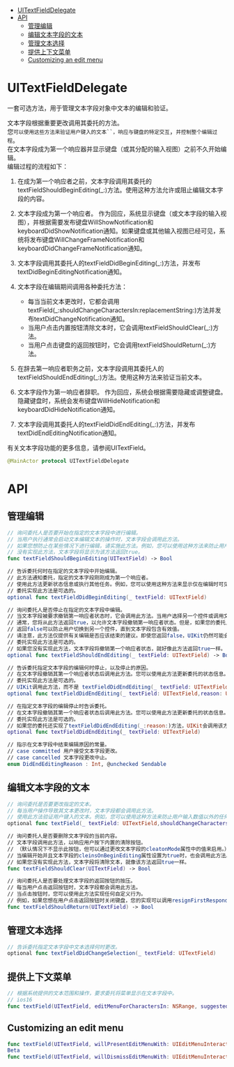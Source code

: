 <!-- TOC -->

- [UITextFieldDelegate](#uitextfielddelegate)
- [API](#api)
    - [管理编辑](#管理编辑)
    - [编辑文本字段的文本](#编辑文本字段的文本)
    - [管理文本选择](#管理文本选择)
    - [提供上下文菜单](#提供上下文菜单)
    - [Customizing an edit menu](#customizing-an-edit-menu)

<!-- /TOC -->

# UITextFieldDelegate

一套可选方法，用于管理文本字段对象中文本的编辑和验证。

文本字段根据重要更改调用其委托的方法。  
您`可以使用这些方法来验证用户键入的文本``，响应与键盘的特定交互`，`并控制整个编辑过程`。  
在文本字段成为第一个响应器并显示键盘（或其分配的输入视图）之前不久开始编辑。  
编辑过程的流程如下：

1. 在成为第一个响应者之前，文本字段调用其委托的textFieldShouldBeginEditing(_:)方法。使用这种方法允许或阻止编辑文本字段的内容。
2. 文本字段成为第一个响应者。
    作为回应，系统显示键盘（或文本字段的输入视图），并根据需要发布键盘WillShowNotification和keyboardDidShowNotification通知。如果键盘或其他输入视图已经可见，系统将发布键盘WillChangeFrameNotification和keyboardDidChangeFrameNotification通知。

3. 文本字段调用其委托人的textFieldDidBeginEditing(_:)方法，并发布textDidBeginEditingNotification通知。
4. 文本字段在编辑期间调用各种委托方法：
    - 每当当前文本更改时，它都会调用textField(_:shouldChangeCharactersIn:replacementString:)方法并发布textDidChangeNotification通知。
    - 当用户点击内置按钮清除文本时，它会调用textFieldShouldClear(_:)方法。
    - 当用户点击键盘的返回按钮时，它会调用textFieldShouldReturn(_:)方法。
5. 在辞去第一响应者职务之前，文本字段调用其委托人的textFieldShouldEndEditing(_:)方法。使用这种方法来验证当前文本。
6. 文本字段作为第一响应者辞职。
    作为回应，系统会根据需要隐藏或调整键盘。隐藏键盘时，系统会发布键盘WillHideNotification和keyboardDidHideNotification通知。
7. 文本字段调用其委托人的textFieldDidEndEditing(_:)方法，并发布textDidEndEditingNotification通知。

有关文本字段功能的更多信息，请参阅UITextField。

```swift
@MainActor protocol UITextFieldDelegate
```

# API

## 管理编辑

```swift
// 询问委托人是否要开始在指定的文本字段中进行编辑。
// 当用户执行通常会启动文本编辑文本的操作时，文本字段会调用此方法。
// 如果您想防止在某些情况下进行编辑，请实施此方法。例如，您可以使用这种方法来防止用户多次编辑文本字段的内容。大多数情况下，您应该返回true以允许编辑继续。
// 没有实现此方法，文本字段将显示为该方法返回true。
func textFieldShouldBeginEditing(UITextField) -> Bool

// 告诉委托何时在指定的文本字段中开始编辑。
// 此方法通知委托，指定的文本字段刚刚成为第一个响应者。
// 使用此方法更新状态信息或执行其他任务。例如，您可以使用这种方法来显示仅在编辑时可见的叠加视图。
// 委托实现此方法是可选的。
optional func textFieldDidBeginEditing(_ textField: UITextField)

// 询问委托人是否停止在指定的文本字段中编辑。
// 当文本字段被要求撤销第一响应者状态时，它会调用此方法。当用户选择另一个控件或调用文本字段的resignFirstResponder()方法时，可能会发生这种情况。然而，在焦点更改发生之前，文本字段调用此方法，并让您有机会防止更改发生。
// 通常，您将从此方法返回true，以允许文本字段撤销第一响应者状态。但是，如果您的委托人在文本字段中检测到无效内容，您可能会返回false。
// 返回false可以防止用户切换到另一个控件，直到文本字段包含有效值。
// 请注意，此方法仅提供有关编辑是否应该结束的建议。即使您返回false，UIKit仍然可能会强制停止编辑。例如，当文本字段从父视图或窗口中删除时，它们总是会撤销第一个响应者状态。
// 委托实现此方法是可选的。
// 如果您没有实现此方法，文本字段将撤销第一个响应者状态，就好像此方法返回true一样。
optional func textFieldShouldEndEditing(_ textField: UITextField) -> Bool

// 告诉委托指定文本字段的编辑何时停止，以及停止的原因。
// 在文本字段撤销其第一个响应者状态后调用此方法。您可以使用此方法更新委托的状态信息。例如，您可以使用这种方法来隐藏仅在编辑时才可见的叠加视图。
// 委托实现此方法是可选的。
// UIKit调用此方法，而不是 textFieldDidEndEditing(_ textField: UITextField) 方法。
optional func textFieldDidEndEditing(_ textField: UITextField,reason: UITextField.DidEndEditingReason)

// 在指定文本字段的编辑停止时告诉委托。
// 在文本字段撤销其第一个响应者状态后调用此方法。您可以使用此方法更新委托的状态信息。例如，您可以使用这种方法来隐藏仅在编辑时才可见的叠加视图。
// 委托实现此方法是可选的。
// 如果您的委托还实现了textFieldDidEndEditing(_:reason:)方法，UIKit会调用该方法，而不是此方法。
optional func textFieldDidEndEditing(_ textField: UITextField)

// 指示在文本字段中结束编辑原因的常量。
// case committed 用户接受文本字段更改。
// case cancelled 文本字段更改中止。
enum DidEndEditingReason : Int, @unchecked Sendable
```

## 编辑文本字段的文本

```swift
// 询问委托是否要更改指定的文本。
// 每当用户操作导致其文本更改时，文本字段都会调用此方法。
// 使用此方法验证用户键入的文本。例如，您可以使用这种方法来防止用户输入数值以外的任何东西。
optional func textField(_ textField: UITextField,shouldChangeCharactersIn range: NSRange,replacementString string: String) -> Bool

// 询问委托人是否要删除文本字段的当前内容。
// 文本字段调用此方法，以响应用户按下内置的清除按钮。
// （默认情况下不显示此按钮，但可以通过更改文本字段的cleatonMode属性中的值来启用。）
// 当编辑开始并且文本字段的cleinsOnBeginEditing属性设置为true时，也会调用此方法。
// 如果您没有实现此方法，文本字段将清除文本，就像该方法返回true一样。
func textFieldShouldClear(UITextField) -> Bool

// 询问委托人是否要处理文本字段的返回按钮的按压。
// 每当用户点击返回按钮时，文本字段都会调用此方法。
// 当点击按钮时，您可以使用此方法实现任何自定义行为。
// 例如，如果您想在用户点击返回按钮时关闭键盘，您的实现可以调用resignFirstResponder()方法。
func textFieldShouldReturn(UITextField) -> Bool

```

## 管理文本选择

```swift
// 告诉委托指定文本字段中文本选择何时更改。
optional func textFieldDidChangeSelection(_ textField: UITextField)
```

## 提供上下文菜单

```swift
// 根据系统提供的文本范围和操作，要求委托将菜单显示在文本字段中。
// ios16
func textField(UITextField, editMenuForCharactersIn: NSRange, suggestedActions: [UIMenuElement]) -> UIMenu?
```

## Customizing an edit menu

```swift
func textField(UITextField, willPresentEditMenuWith: UIEditMenuInteractionAnimating)
Beta
func textField(UITextField, willDismissEditMenuWith: UIEditMenuInteractionAnimating)
```
